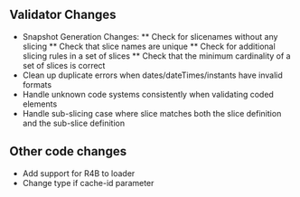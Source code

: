 ## Validator Changes

* Snapshot Generation Changes:
** Check for slicenames without any slicing 
** Check that slice names are unique
** Check for additional slicing rules in a set of slices 
** Check that the minimum cardinality of a set of slices is correct
* Clean up duplicate errors when dates/dateTimes/instants have invalid formats
* Handle unknown code systems consistently when validating coded elements
* Handle sub-slicing case where slice matches both the slice definition and the sub-slice definition

## Other code changes

* Add support for R4B to loader
* Change type if cache-id parameter

